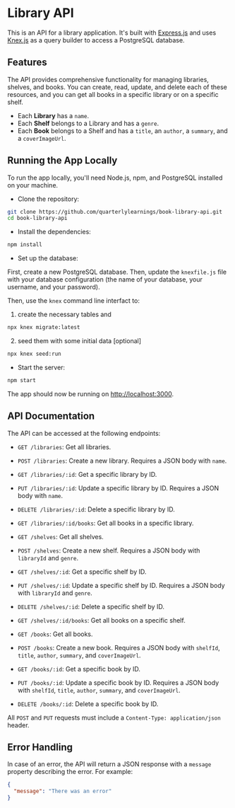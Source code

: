 

# Library API

This is an API for a library application. It's built with [Express.js](https://expressjs.com/) and uses [Knex.js](http://knexjs.org/) as a query builder to access a PostgreSQL database.

## Features

The API provides comprehensive functionality for managing libraries, shelves, and books. You can create, read, update, and delete each of these resources, and you can get all books in a specific library or on a specific shelf.

- Each **Library** has a `name`.
- Each **Shelf** belongs to a Library and has a `genre`.
- Each **Book** belongs to a Shelf and has a `title`, an `author`, a `summary`, and a `coverImageUrl`.

## Running the App Locally

To run the app locally, you'll need Node.js, npm, and PostgreSQL installed on your machine.

- Clone the repository:

```bash
git clone https://github.com/quarterlylearnings/book-library-api.git
cd book-library-api
```

- Install the dependencies:

```bash
npm install
```

- Set up the database:

First, create a new PostgreSQL database. Then, update the `knexfile.js` file with your database configuration (the name of your database, your username, and your password).

Then, use the `knex` command line interfact to:

1. create the necessary tables and 


```bash
npx knex migrate:latest
```
2. seed them with some initial data [optional]

```bash
npx knex seed:run
```

- Start the server:

```bash
npm start
```

The app should now be running on [http://localhost:3000](http://localhost:3000).

## API Documentation

The API can be accessed at the following endpoints:

- `GET /libraries`: Get all libraries.
- `POST /libraries`: Create a new library. Requires a JSON body with `name`.

- `GET /libraries/:id`: Get a specific library by ID.
- `PUT /libraries/:id`: Update a specific library by ID. Requires a JSON body with `name`.
- `DELETE /libraries/:id`: Delete a specific library by ID.

- `GET /libraries/:id/books`: Get all books in a specific library.

- `GET /shelves`: Get all shelves.
- `POST /shelves`: Create a new shelf. Requires a JSON body with `libraryId` and `genre`.

- `GET /shelves/:id`: Get a specific shelf by ID.
- `PUT /shelves/:id`: Update a specific shelf by ID. Requires a JSON body with `libraryId` and `genre`.
- `DELETE /shelves/:id`: Delete a specific shelf by ID.

- `GET /shelves/:id/books`: Get all books on a specific shelf.

- `GET /books`: Get all books.
- `POST /books`: Create a new book. Requires a JSON body with `shelfId`, `title`, `author`, `summary`, and `coverImageUrl`.

- `GET /books/:id`: Get a specific book by ID.
- `PUT /books/:id`: Update a specific book by ID. Requires a JSON body with `shelfId`, `title`, `author`, `summary`, and `coverImageUrl`.
- `DELETE /books/:id`: Delete a specific book by ID.

All `POST` and `PUT` requests must include a `Content-Type: application/json` header.

## Error Handling

In case of an error, the API will return a JSON response with a `message` property describing the error. For example:

```json
{
  "message": "There was an error"
}
```


